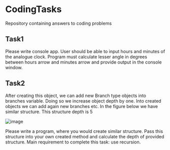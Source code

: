 # CodingTasks
Repository containing answers to coding problems

## Task1
Please write console app. User should be able to input hours and minutes of the analogue clock.
Program must calculate lesser angle in degrees between hours arrow and minutes arrow and provide
output in the console window.
## Task2
After creating this object, we can add new Branch type objects into branches
variable. Doing so we increase object depth by one. Into created objects we can
add again new branches etc. In the figure below we have similar structure. This
structure depth is 5

![image](https://github.com/itsAdee/CodingTasks/assets/104891437/40d53334-8140-444f-9d33-65c379d02208)

Please write a program, where you would create similar structure. Pass this structure into your own created method and calculate the depth of provided structure. Main requirement to complete this task: use recursion.
